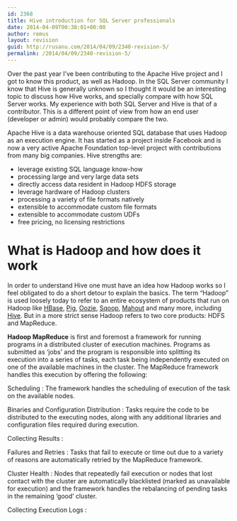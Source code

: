 ```yaml
---
id: 2368
title: Hive introduction for SQL Server professionals
date: 2014-04-09T00:38:01+00:00
author: remus
layout: revision
guid: http://rusanu.com/2014/04/09/2340-revision-5/
permalink: /2014/04/09/2340-revision-5/
---
```

Over the past year I&#8217;ve been contributing to the Apache Hive project and I got to know this product, as well as Hadoop. In the SQL Server community I know that Hive is generally unknown so I thought it would be an interesting topic to discuss how Hive works, and specially compare with how SQL Server works. My experience with both SQL Server and Hive is that of a contributor. This is a different point of view from how an end user (developer or admin) would probably compare the two.

Apache Hive is a data warehouse oriented SQL database that uses Hadoop as an execution engine. It has started as a project inside Facebook and is now a very active Apache Foundation top-level project with contributions from many big companies. Hive strengths are:

  * leverage existing SQL language know-how
  * processing large and very large data sets
  * directly access data resident in Hadoop HDFS storage
  * leverage hardware of Hadoop clusters
  * processing a variety of file formats natively
  * extensible to accommodate custom file formats
  * extensible to accommodate custom UDFs
  * free pricing, no licensing restrictions

<!--more-->

# What is Hadoop and how does it work

In order to understand Hive one must have an idea how Hadoop works so I feel obligated to do a short detour to explain the basics. The term &#8220;Hadoop&#8221; is used loosely today to refer to an entire ecosystem of products that run on Hadoop like [HBase](https://hbase.apache.org/), [Pig](https://pig.apache.org/), [Oozie](https://oozie.apache.org/), [Sqoop](https://sqoop.apache.org/), [Mahout](https://mahout.apache.org/) and many more, including [Hive](https://hive.apache.org/). But in a more strict sense Hadoop refers to two core products: HDFS and MapReduce.

**Hadoop MapReduce** is first and foremost a framework for running programs in a distributed cluster of execution machines. Programs as submitted as &#8216;jobs&#8217; and the program is responsible into splitting its execution into a series of tasks, each task being independently executed on one of the available machines in the cluster. The MapReduce framework handles this execution by offering the following:

Scheduling
:   The framework handles the scheduling of execution of the task on the available nodes.

Binaries and Configuration Distribution
:   Tasks require the code to be distributed to the executing nodes, along with any additional libraries and configuration files required during execution.

Collecting Results
:   

Failures and Retries
:   Tasks that fail to execute or time out due to a variety of reasons are automatically retried by the MapReduce framework.

Cluster Health
:   Nodes that repeatedly fail execution or nodes that lost contact with the cluster are automatically blacklisted (marked as unavailable for execution) and the framework handles the rebalancing of pending tasks in the remaining &#8216;good&#8217; cluster.

Collecting Execution Logs
: